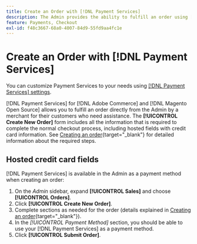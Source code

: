 ```yaml
---
title: Create an Order with [!DNL Payment Services]
description: The Admin provides the ability to fulfill an order using [!DNL Payment Services] directly from the Admin by a merchant for their customers who need assistance.
feature: Payments, Checkout
exl-id: f48c3667-68a0-4007-84d9-55fd9aa4fc1e
---
```

# Create an Order with [!DNL Payment Services]

You can customize Payment Services to your needs using [[!DNL Payment Services] settings](settings.md).

[!DNL Payment Services] for [!DNL Adobe Commerce] and [!DNL Magento Open Source] allows you to fulfill an order directly from the Admin by a merchant for their customers who need assistance. The **[!UICONTROL Create New Order]** form includes all the information that is required to complete the normal checkout process, including hosted fields with credit card information. See [Creating an order](https://experienceleague.adobe.com/en/docs/commerce-admin/stores-sales/point-of-purchase/assist/customer-account-create-order){target="_blank"} for detailed information about the required steps.

## Hosted credit card fields

[!DNL Payment Services] is available in the Admin as a payment method when creating an order:

1. On the _Admin_ sidebar, expand **[!UICONTROL Sales]** and choose **[!UICONTROL Orders]**.
1. Click **[!UICONTROL Create New Order]**.
1. Complete sections as needed for the order (details explained in [Creating an order](https://experienceleague.adobe.com/en/docs/commerce-admin/stores-sales/point-of-purchase/assist/customer-account-create-order){target="_blank"}).
1. In the _[!UICONTROL Payment Method]_ section, you should be able to use your [!DNL Payment Services] as a payment method.
1. Click **[!UICONTROL Submit Order]**.
